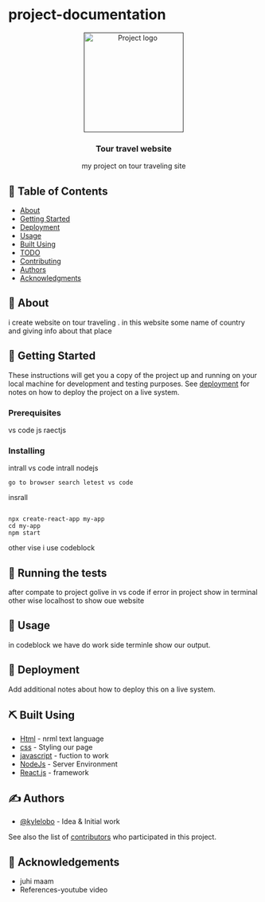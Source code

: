 # project-documentation

<p align="center">
  <a href="" rel="noopener">
 <img width=200px height=200px src="https://i.pinimg.com/originals/2e/cf/73/2ecf7364cd78b7222311518159a72179.jpg" alt="Project logo"></a>
</p>

<h3 align="center">Tour travel website</h3>

<!--<div align="center">

  [![Status](https://img.shields.io/badge/status-active-success.svg)]() 
  [![GitHub Issues](https://img.shields.io/github/issues/kylelobo/The-Documentation-Compendium.svg)](https://github.com/kylelobo/The-Documentation-Compendium/issues)
  [![GitHub Pull Requests](https://img.shields.io/github/issues-pr/kylelobo/The-Documentation-Compendium.svg)](https://github.com/kylelobo/The-Documentation-Compendium/pulls)
  [![License](https://img.shields.io/badge/license-MIT-blue.svg)](/LICENSE)

</div>

--->

<p align="center"> my project on tour traveling site 
    <br> 
</p>

## 📝 Table of Contents
- [About](#about)
- [Getting Started](#getting_started)
- [Deployment](#deployment)
- [Usage](#usage)
- [Built Using](#built_using)
- [TODO](../TODO.md)
- [Contributing](../CONTRIBUTING.md)
- [Authors](#authors)
- [Acknowledgments](#acknowledgement)

## 🧐 About <a name = "about"></a>
i create website on tour traveling . in this website some name of country and giving info about that place

## 🏁 Getting Started <a name = "getting_started"></a>
These instructions will get you a copy of the project up and running on your local machine for development and testing purposes. See [deployment](#deployment) for notes on how to deploy the project on a live system.

### Prerequisites
vs code
js
raectjs

### Installing
intrall vs code
intrall nodejs

```
go to browser search letest vs code 
```

insrall

```

npx create-react-app my-app
cd my-app
npm start
```

other vise  i use codeblock



## 🔧 Running the tests <a name = "tests"></a>
after compate to project golive in vs code if error in project show in terminal other wise localhost to show oue website




## 🎈 Usage <a name="usage"></a>
in codeblock we have do work side terminle show our output.

## 🚀 Deployment <a name = "deployment"></a>
Add additional notes about how to deploy this on a live system.

## ⛏️ Built Using <a name = "built_using"></a>
- [Html](https://www.Html.com/) - nrml text language
- [css](https://css.com/) - Styling our page
- [javascript](https://js.org/) - fuction to work
- [NodeJs](https://nodejs.org/en/) - Server Environment
- [React.js](https://reactjs.com/) - framework

## ✍️ Authors <a name = "authors"></a>
- [@kylelobo](https://github.com/kylelobo) - Idea & Initial work

See also the list of [contributors](https://github.com/kylelobo/The-Documentation-Compendium/contributors) who participated in this project.

## 🎉 Acknowledgements <a name = "acknowledgement"></a>

- juhi maam
- References-youtube video
